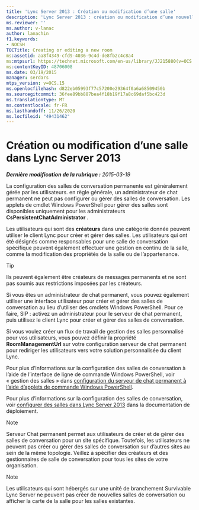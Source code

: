 ```yaml
---
title: 'Lync Server 2013 : Création ou modification d’une salle'
description: 'Lync Server 2013 : création ou modification d’une nouvelle salle.'
ms.reviewer: ''
ms.author: v-lanac
author: lanachin
f1.keywords:
- NOCSH
TOCTitle: Creating or editing a new room
ms:assetid: aa8f4349-cfd9-4036-9c4d-de8fb2c4c8a4
ms:mtpsurl: https://technet.microsoft.com/en-us/library/JJ215880(v=OCS.15)
ms:contentKeyID: 48706008
ms.date: 03/19/2015
manager: serdars
mtps_version: v=OCS.15
ms.openlocfilehash: d822eb05993f77c57200e29364f0a6a68509450b
ms.sourcegitcommit: 36fee89bb887bea4f18b19f17a8c69daf5bc423d
ms.translationtype: MT
ms.contentlocale: fr-FR
ms.lasthandoff: 11/26/2020
ms.locfileid: "49431462"
---
```

# <a name="creating-or-editing-a-new-room-in-lync-server-2013"></a>Création ou modification d’une salle dans Lync Server 2013

<div data-xmlns="http://www.w3.org/1999/xhtml">

<div class="topic" data-xmlns="http://www.w3.org/1999/xhtml" data-msxsl="urn:schemas-microsoft-com:xslt" data-cs="https://msdn.microsoft.com/">

<div data-asp="https://msdn2.microsoft.com/asp">



</div>

<div id="mainSection">

<div id="mainBody">

<span> </span>

_**Dernière modification de la rubrique :** 2015-03-19_

La configuration des salles de conversation permanente est généralement gérée par les utilisateurs. en règle générale, un administrateur de chat permanent ne peut pas configurer ou gérer des salles de conversation. Les applets de cmdlet Windows PowerShell pour gérer des salles sont disponibles uniquement pour les administrateurs **CsPersistentChatAdministrator** .

Les utilisateurs qui sont des **créateurs** dans une catégorie donnée peuvent utiliser le client Lync pour créer et gérer des salles. Les utilisateurs qui ont été désignés comme responsables pour une salle de conversation spécifique peuvent également effectuer une gestion en continu de la salle, comme la modification des propriétés de la salle ou de l’appartenance.

<div>


> [!TIP]  
> Ils peuvent également être créateurs de messages permanents et ne sont pas soumis aux restrictions imposées par les créateurs.



</div>

Si vous êtes un administrateur de chat permanent, vous pouvez également utiliser une interface utilisateur pour créer et gérer des salles de conversation au lieu d’utiliser des cmdlets Windows PowerShell. Pour ce faire, SIP : activez un administrateur pour le serveur de chat permanent, puis utilisez le client Lync pour créer et gérer des salles de conversation.

Si vous voulez créer un flux de travail de gestion des salles personnalisé pour vos utilisateurs, vous pouvez définir la propriété **RoomManagementUrl** sur votre configuration serveur de chat permanent pour rediriger les utilisateurs vers votre solution personnalisée du client Lync.

Pour plus d’informations sur la configuration des salles de conversation à l’aide de l’interface de ligne de commande Windows PowerShell, voir « gestion des salles » dans [configuration du serveur de chat permanent à l’aide d’applets de commande Windows PowerShell](configuring-persistent-chat-server-by-using-windows-powershell-cmdlets.md).

Pour plus d’informations sur la configuration des salles de conversation, voir [configurer des salles dans Lync Server 2013](lync-server-2013-configure-rooms.md) dans la documentation de déploiement.

<div>


> [!NOTE]  
> Serveur Chat permanent permet aux utilisateurs de créer et de gérer des salles de conversation pour un site spécifique. Toutefois, les utilisateurs ne peuvent pas créer ou gérer des salles de conversation sur d’autres sites au sein de la même topologie. Veillez à spécifier des créateurs et des gestionnaires de salle de conversation pour tous les sites de votre organisation.



</div>

<div>


> [!NOTE]  
> Les utilisateurs qui sont hébergés sur une unité de branchement Survivable Lync Server ne peuvent pas créer de nouvelles salles de conversation ou afficher la carte de la salle pour les salles existantes.



</div>

</div>

<span> </span>

</div>

</div>

</div>

